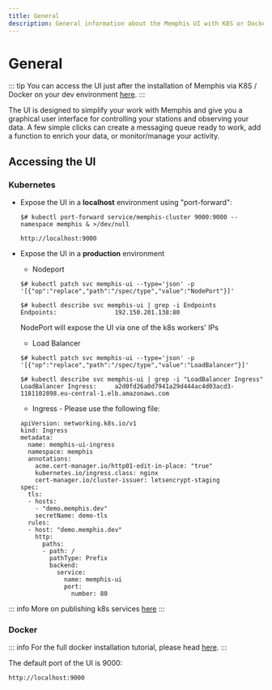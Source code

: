 ```yaml
---
title: General
description: General information about the Memphis UI with K8S or Docker in dev
---
```

# General

::: tip
You can access the UI just after the installation of Memphis via K8S / Docker on your dev environment [here](/docs/deployment/kubernetes/1-installation).
:::
<!-- TODO: make landing pages -->

The UI is designed to simplify your work with Memphis and give you a graphical user interface for controlling your stations and observing your data. A few simple clicks can create a messaging queue ready to work, add a function to enrich your data, or monitor/manage your activity.

## Accessing the UI

### **Kubernetes**

*   Expose the UI in a **localhost** environment using "port-forward":

    ```
    $# kubectl port-forward service/memphis-cluster 9000:9000 --namespace memphis & >/dev/null
    ```

    ```
    http://localhost:9000
    ```
*   Expose the UI in a **production** environment

    * Nodeport

    ```
    $# kubectl patch svc memphis-ui --type='json' -p '[{"op":"replace","path":"/spec/type","value":"NodePort"}]'
    ```

    ```
    $# kubectl describe svc memphis-ui | grep -i Endpoints
    Endpoints:                192.150.201.138:80
    ```

    NodePort will expose the UI via one of the k8s workers' IPs

    * Load Balancer

    ```
    $# kubectl patch svc memphis-ui --type='json' -p '[{"op":"replace","path":"/spec/type","value":"LoadBalancer"}]'
    ```

    ```
    $# kubectl describe svc memphis-ui | grep -i "LoadBalancer Ingress"
    LoadBalancer Ingress:     a2d0fd26a0d7941a29d444ac4d03acd3-1181102898.eu-central-1.elb.amazonaws.com
    ```

    * Ingress - Please use the following file:

    ```
    apiVersion: networking.k8s.io/v1
    kind: Ingress
    metadata:
      name: memphis-ui-ingress
      namespace: memphis
      annotations:
        acme.cert-manager.io/http01-edit-in-place: "true"
        kubernetes.io/ingress.class: nginx
        cert-manager.io/cluster-issuer: letsencrypt-staging
    spec:
      tls:
      - hosts:
        - "demo.memphis.dev"
        secretName: demo-tls
      rules:
      - host: "demo.memphis.dev"
        http:
          paths:
          - path: /
            pathType: Prefix
            backend:
              service:
                name: memphis-ui
                port:
                  number: 80
    ```

::: info
More on publishing k8s services [here](https://kubernetes.io/docs/concepts/services-networking/service/#publishing-services-service-types)
:::

### **Docker**

::: info
For the full docker installation tutorial, please head [here](/docs/deployment/docker-compose).
:::

The default port of the UI is 9000:

```
http://localhost:9000
```

